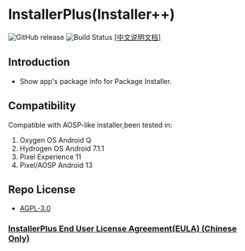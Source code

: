 # InstallerPlus(Installer++)

![GitHub release](https://img.shields.io/github/v/release/NextAlone/InstallerPlus?color=success&label=Release&logo=github) ![Build Status](https://img.shields.io/github/actions/workflow/status/NextAlone/InstallerPlus/autoci.yml?label=Build&logo=github) [[中文说明文档]](README_CN.md)

## Introduction

- Show app's package info for Package Installer.

## Compatibility

Compatible with AOSP-like installer,been tested in:  

1. Oxygen OS Android Q
2. Hydrogen OS Android 7.1.1
3. Pixel Experience 11
4. Pixel/AOSP Android 13

## Repo License

- [AGPL-3.0](./LICENSE.md)

### [InstallerPlus End User License Agreement(EULA) (Chinese Only)](./app/src/main/assets/eula.md)
